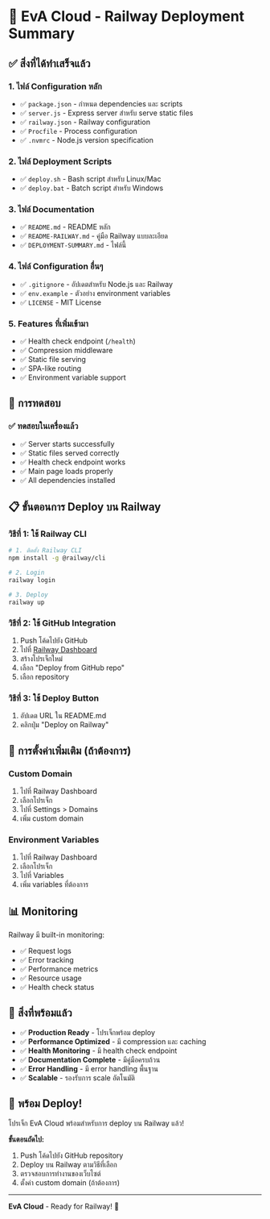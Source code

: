 # 🚀 EvA Cloud - Railway Deployment Summary

## ✅ สิ่งที่ได้ทำเสร็จแล้ว

### 1. ไฟล์ Configuration หลัก
- ✅ `package.json` - กำหนด dependencies และ scripts
- ✅ `server.js` - Express server สำหรับ serve static files
- ✅ `railway.json` - Railway configuration
- ✅ `Procfile` - Process configuration
- ✅ `.nvmrc` - Node.js version specification

### 2. ไฟล์ Deployment Scripts
- ✅ `deploy.sh` - Bash script สำหรับ Linux/Mac
- ✅ `deploy.bat` - Batch script สำหรับ Windows

### 3. ไฟล์ Documentation
- ✅ `README.md` - README หลัก
- ✅ `README-RAILWAY.md` - คู่มือ Railway แบบละเอียด
- ✅ `DEPLOYMENT-SUMMARY.md` - ไฟล์นี้

### 4. ไฟล์ Configuration อื่นๆ
- ✅ `.gitignore` - อัปเดตสำหรับ Node.js และ Railway
- ✅ `env.example` - ตัวอย่าง environment variables
- ✅ `LICENSE` - MIT License

### 5. Features ที่เพิ่มเข้ามา
- ✅ Health check endpoint (`/health`)
- ✅ Compression middleware
- ✅ Static file serving
- ✅ SPA-like routing
- ✅ Environment variable support

## 🧪 การทดสอบ

### ✅ ทดสอบในเครื่องแล้ว
- ✅ Server starts successfully
- ✅ Static files served correctly
- ✅ Health check endpoint works
- ✅ Main page loads properly
- ✅ All dependencies installed

## 📋 ขั้นตอนการ Deploy บน Railway

### วิธีที่ 1: ใช้ Railway CLI
```bash
# 1. ติดตั้ง Railway CLI
npm install -g @railway/cli

# 2. Login
railway login

# 3. Deploy
railway up
```

### วิธีที่ 2: ใช้ GitHub Integration
1. Push โค้ดไปยัง GitHub
2. ไปที่ [Railway Dashboard](https://railway.app/dashboard)
3. สร้างโปรเจ็กใหม่
4. เลือก "Deploy from GitHub repo"
5. เลือก repository

### วิธีที่ 3: ใช้ Deploy Button
1. อัปเดต URL ใน README.md
2. คลิกปุ่ม "Deploy on Railway"

## 🔧 การตั้งค่าเพิ่มเติม (ถ้าต้องการ)

### Custom Domain
1. ไปที่ Railway Dashboard
2. เลือกโปรเจ็ก
3. ไปที่ Settings > Domains
4. เพิ่ม custom domain

### Environment Variables
1. ไปที่ Railway Dashboard
2. เลือกโปรเจ็ก
3. ไปที่ Variables
4. เพิ่ม variables ที่ต้องการ

## 📊 Monitoring

Railway มี built-in monitoring:
- ✅ Request logs
- ✅ Error tracking
- ✅ Performance metrics
- ✅ Resource usage
- ✅ Health check status

## 🎯 สิ่งที่พร้อมแล้ว

- ✅ **Production Ready** - โปรเจ็กพร้อม deploy
- ✅ **Performance Optimized** - มี compression และ caching
- ✅ **Health Monitoring** - มี health check endpoint
- ✅ **Documentation Complete** - มีคู่มือครบถ้วน
- ✅ **Error Handling** - มี error handling พื้นฐาน
- ✅ **Scalable** - รองรับการ scale อัตโนมัติ

## 🚀 พร้อม Deploy!

โปรเจ็ก EvA Cloud พร้อมสำหรับการ deploy บน Railway แล้ว! 

**ขั้นตอนถัดไป:**
1. Push โค้ดไปยัง GitHub repository
2. Deploy บน Railway ตามวิธีที่เลือก
3. ตรวจสอบการทำงานของเว็บไซต์
4. ตั้งค่า custom domain (ถ้าต้องการ)

---

**EvA Cloud** - Ready for Railway! 🎉
